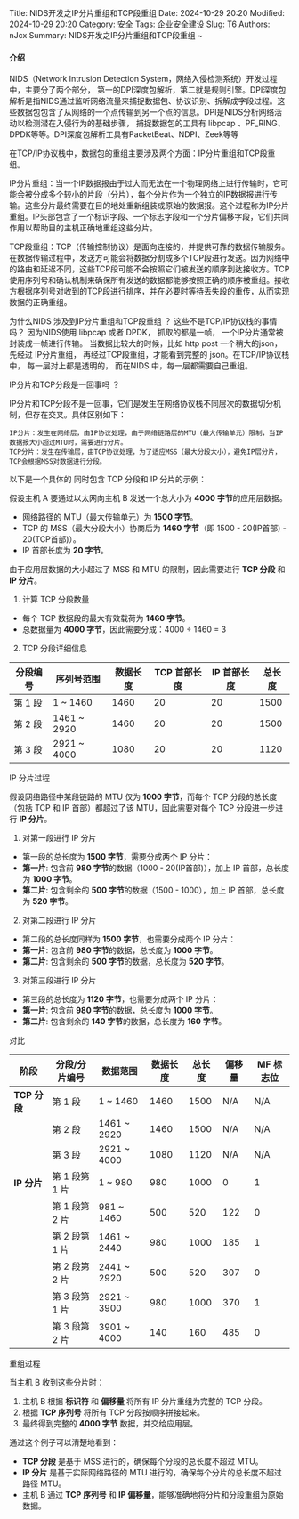 Title: NIDS开发之IP分片重组和TCP段重组
Date: 2024-10-29 20:20
Modified: 2024-10-29 20:20
Category: 安全
Tags: 企业安全建设
Slug: T6
Authors: nJcx
Summary: NIDS开发之IP分片重组和TCP段重组 ~

#### 介绍

NIDS（Network Intrusion Detection System，网络入侵检测系统）开发过程中，主要分了两个部分， 第一的DPI深度包解析，第二就是规则引擎。DPI深度包解析是指NIDS通过监听网络流量来捕捉数据包、协议识别、拆解成字段过程。这些数据包包含了从网络的一个点传输到另一个点的信息。DPI是NIDS分析网络活动以检测潜在入侵行为的基础步骤， 捕捉数据包的工具有 libpcap 、PF_RING、DPDK等等。DPI深度包解析工具有PacketBeat、NDPI、Zeek等等


在TCP/IP协议栈中，数据包的重组主要涉及两个方面：IP分片重组和TCP段重组。

IP分片重组：当一个IP数据报由于过大而无法在一个物理网络上进行传输时，它可能会被分成多个较小的片段（分片），每个分片作为一个独立的IP数据报进行传输。这些分片最终需要在目的地处重新组装成原始的数据报。这个过程称为IP分片重组。IP头部包含了一个标识字段、一个标志字段和一个分片偏移字段，它们共同作用以帮助目的主机正确地重组这些分片。

TCP段重组：TCP（传输控制协议）是面向连接的，并提供可靠的数据传输服务。在数据传输过程中，发送方可能会将数据分割成多个TCP段进行发送。因为网络中的路由和延迟不同，这些TCP段可能不会按照它们被发送的顺序到达接收方。TCP使用序列号和确认机制来确保所有发送的数据都能够按照正确的顺序被重组。接收方根据序列号对收到的TCP段进行排序，并在必要时等待丢失段的重传，从而实现数据的正确重组。


为什么NIDS 涉及到IP分片重组和TCP段重组 ？ 这些不是TCP/IP协议栈的事情吗？
因为NIDS使用 libpcap 或者 DPDK， 抓取的都是一帧， 一个IP分片通常被封装成一帧进行传输。 当数据比较大的时候，比如 http post 一个稍大的json，  先经过 IP分片重组， 再经过TCP段重组，才能看到完整的 json。在TCP/IP协议栈中， 每一层对上都是透明的， 而在NIDS 中，每一层都需要自己重组。



IP分片和TCP分段是一回事吗 ？

IP分片和TCP分段不是一回事，它们是发生在网络协议栈不同层次的数据切分机制，但存在交叉。具体区别如下：

	IP分片：发生在网络层，由IP协议处理，由于网络链路层的MTU（最大传输单元）限制，当IP数据报大小超过MTU时，需要进行分片。
	TCP分片：发生在传输层，由TCP协议处理，为了适应MSS（最大分段大小），避免IP层分片，TCP会根据MSS对数据进行分段。



以下是一个具体的 同时包含 TCP 分段和 IP 分片的示例：


假设主机 A 要通过以太网向主机 B 发送一个总大小为 **4000 字节**的应用层数据。  

- 网络路径的 MTU（最大传输单元）为 **1500 字节**。
- TCP 的 MSS（最大分段大小）协商后为 **1460 字节**（即 1500 - 20(IP首部) - 20(TCP首部)）。
- IP 首部长度为 **20 字节**。

由于应用层数据的大小超过了 MSS 和 MTU 的限制，因此需要进行 **TCP 分段** 和 **IP 分片**。



1. 计算 TCP 分段数量

- 每个 TCP 数据段的最大有效载荷为 **1460 字节**。
- 总数据量为 **4000 字节**，因此需要分成：4000 ÷ 1460  = 3 


2. TCP 分段详细信息

| 分段编号 | 序列号范围   | 数据长度 | TCP 首部长度 | IP 首部长度 | 总长度 |
|----------|--------------|----------|--------------|-------------|--------|
| 第 1 段  | 1 ~ 1460     | 1460     | 20           | 20          | 1500   |
| 第 2 段  | 1461 ~ 2920  | 1460     | 20           | 20          | 1500   |
| 第 3 段  | 2921 ~ 4000  | 1080     | 20           | 20          | 1120   |



IP 分片过程

假设网络路径中某段链路的 MTU 仅为 **1000 字节**，而每个 TCP 分段的总长度（包括 TCP 和 IP 首部）都超过了该 MTU，因此需要对每个 TCP 分段进一步进行 **IP 分片**。

 1. 对第一段进行 IP 分片
 
  - 第一段的总长度为 **1500 字节**，需要分成两个 IP 分片：
  - **第一片**: 包含前 **980 字节**的数据（1000 - 20(IP首部)），加上 IP 首部，总长度为 **1000 字节**。
  - **第二片**: 包含剩余的 **500 字节**的数据（1500 - 1000），加上 IP 首部，总长度为 **520 字节**。

2. 对第二段进行 IP 分片

  - 第二段的总长度同样为 **1500 字节**，也需要分成两个 IP 分片：
  - **第一片**: 包含前 **980 字节**的数据，总长度为 **1000 字节**。
  - **第二片**: 包含剩余的 **500 字节**的数据，总长度为 **520 字节**。

3. 对第三段进行 IP 分片

  - 第三段的总长度为 **1120 字节**，也需要分成两个 IP 分片：
  - **第一片**: 包含前 **980 字节**的数据，总长度为 **1000 字节**。
  - **第二片**: 包含剩余的 **140 字节**的数据，总长度为 **160 字节**。



对比


| **阶段**      | **分段/分片编号** | **数据范围**      | **数据长度** | **总长度** | **偏移量** | **MF 标志位** |
|---------------|-------------------|-------------------|--------------|------------|------------|---------------|
| **TCP 分段**  | 第 1 段           | 1 ~ 1460         | 1460         | 1500       | N/A        | N/A           |
|               | 第 2 段           | 1461 ~ 2920      | 1460         | 1500       | N/A        | N/A           |
|               | 第 3 段           | 2921 ~ 4000      | 1080         | 1120       | N/A        | N/A           |
| **IP 分片**   | 第 1 段第 1 片    | 1 ~ 980          | 980          | 1000       | 0          | 1             |
|               | 第 1 段第 2 片    | 981 ~ 1460       | 500          | 520        | 122        | 0             |
|               | 第 2 段第 1 片    | 1461 ~ 2440      | 980          | 1000       | 185        | 1             |
|               | 第 2 段第 2 片    | 2441 ~ 2920      | 500          | 520        | 307        | 0             |
|               | 第 3 段第 1 片    | 2921 ~ 3900      | 980          | 1000       | 370        | 1             |
|               | 第 3 段第 2 片    | 3901 ~ 4000      | 140          | 160        | 485        | 0             |



重组过程

当主机 B 收到这些分片时：

1. 主机 B 根据 **标识符** 和 **偏移量** 将所有 IP 分片重组为完整的 TCP 分段。
2. 根据 **TCP 序列号** 将所有 TCP 分段按顺序拼接起来。
3. 最终得到完整的 **4000 字节** 数据，并交给应用层。



通过这个例子可以清楚地看到：

- **TCP 分段** 是基于 MSS 进行的，确保每个分段的总长度不超过 MTU。
- **IP 分片** 是基于实际网络路径的 MTU 进行的，确保每个分片的总长度不超过路径 MTU。
- 主机 B 通过 **TCP 序列号** 和 **IP 偏移量**，能够准确地将分片和分段重组为原始数据。


